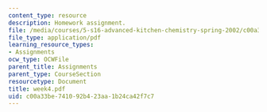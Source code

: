 ```yaml
---
content_type: resource
description: Homework assignment.
file: /media/courses/5-s16-advanced-kitchen-chemistry-spring-2002/c00a33be741092b423aa1b24ca42f7c7_week4.pdf
file_type: application/pdf
learning_resource_types:
- Assignments
ocw_type: OCWFile
parent_title: Assignments
parent_type: CourseSection
resourcetype: Document
title: week4.pdf
uid: c00a33be-7410-92b4-23aa-1b24ca42f7c7
---
```

